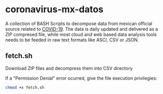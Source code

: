# coronavirus-mx-datos

A collection of BASH Scripts to decompose data from mexican official source related to [COVID-19](https://www.gob.mx/salud/documentos/datos-abiertos-152127). The data is daily updated and delivered as a ZIP compresed file, while most cloud and web based data analysis tools needs to be feeded in raw text formats like ASCI, CSV or JSON.

## fetch.sh

Download ZIP files and decompress them into CSV directory

If a "Permission Denial" error ocurred, give the file execution privilegies:

```bash
chmod +x fetch.sh
```
